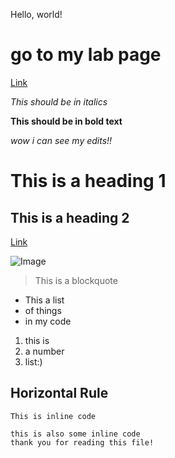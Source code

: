 Hello, world!

# go to my lab page
[Link](https://stareen1.github.io/cse15l-lab-reports/lab-report-1-week-0.html)

*This should be in italics*

**This should be in bold text**

*wow i can see my edits!!*

# This is a heading 1

## This is a heading 2

[Link](http://www.tomatotimers.com/)

![Image](https://wallpapercave.com/wp/zX0nedR.jpg)

> This is a blockquote

* This a list
* of things
* in my code

1. this is 
2. a number
3. list:)

Horizontal Rule
--- 

`This is inline code`

```
this is also some inline code
thank you for reading this file!
```

